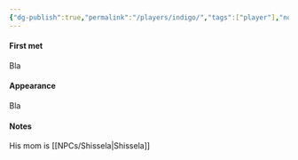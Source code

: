 ```yaml
---
{"dg-publish":true,"permalink":"/players/indigo/","tags":["player"],"noteIcon":"player"}
---
```


#### First met
Bla
#### Appearance
Bla
#### Notes
His mom is [[NPCs/Shissela\|Shissela]]